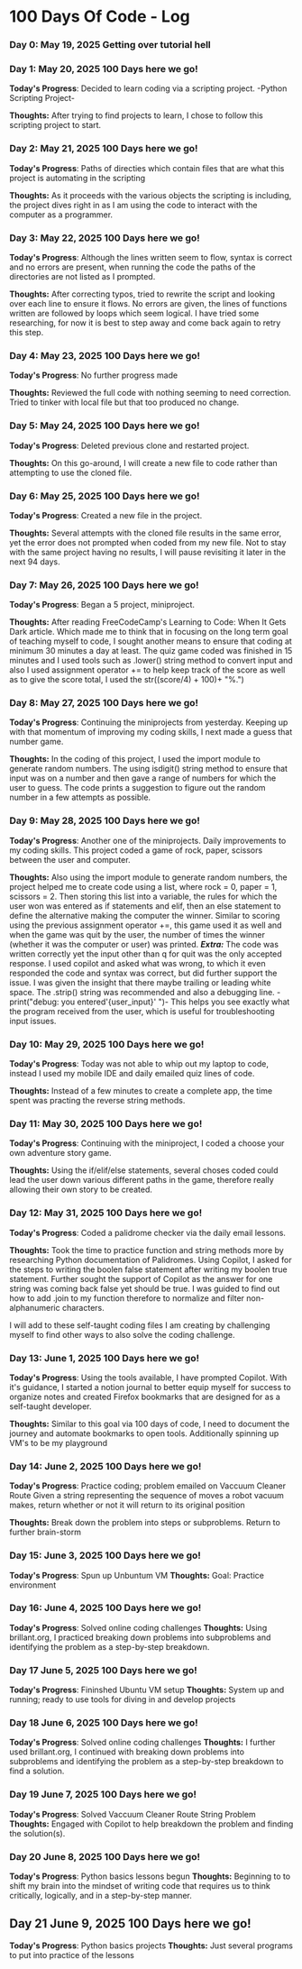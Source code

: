 # 100 Days Of Code - Log

### Day 0: May 19, 2025 Getting over tutorial hell

### Day 1: May 20, 2025 100 Days here we go!
**Today's Progress**: Decided to learn coding via a scripting project. -Python Scripting Project-

**Thoughts:** After trying to find projects to learn, I chose to follow this scripting project to start.

### Day 2: May 21, 2025 100 Days here we go!
**Today's Progress**: Paths of directies which contain files that are what this project is automating in the scripting

**Thoughts:** As it proceeds with the various objects the scripting is including, the project dives right in as I am using the code to interact with the computer as a programmer.

### Day 3: May 22, 2025 100 Days here we go!
**Today's Progress**: Although the lines written seem to flow, syntax is correct and no errors are present, when running the code the paths of the directories are not listed as I prompted.

**Thoughts:** After correcting typos, tried to rewrite the script and looking over each line to ensure it flows. No errors are given, the lines of functions written are followed by loops which seem logical. I have tried some researching, for now it is best to step away and come back again to retry this step.

### Day 4: May 23, 2025 100 Days here we go!
**Today's Progress**: No further progress made

**Thoughts:** Reviewed the full code with nothing seeming to need correction. Tried to tinker with local file but that too produced no change.

### Day 5: May 24, 2025 100 Days here we go!
**Today's Progress**: Deleted previous clone and restarted project.

**Thoughts:** On this go-around, I will create a new file to code rather than attempting to use the cloned file.

### Day 6: May 25, 2025 100 Days here we go!
**Today's Progress**: Created a new file in the project. 

**Thoughts:** Several attempts with the cloned file results in the same error, yet the error does not prompted when coded from my new file. Not to stay with the same project having no results, I will pause revisiting it later in the next 94 days.

### Day 7: May 26, 2025 100 Days here we go!
**Today's Progress**: Began a 5 project, miniproject. 

**Thoughts:** After reading FreeCodeCamp's Learning to Code: When It Gets Dark article. Which made me to think that in focusing on the long term goal of teaching myself to code, I sought another means to ensure that coding at minimum 30 minutes a day at least. The quiz game coded was finished in 15 minutes and I used tools such as .lower() string method to convert input and also I used assignment operator += to help keep track of the score as well as to give the score total, I used the str((score/4) +  100)+ "%.")

### Day 8: May 27, 2025 100 Days here we go!
**Today's Progress**: Continuing the miniprojects from yesterday. Keeping up with that momentum of improving my coding skills, I next made a guess that number game.

**Thoughts:** In the coding of this project, I used the import module to generate random numbers. The using isdigit() string method to ensure that input was on a number and then gave a range of numbers for which the user to guess. The code prints a suggestion to figure out the random number in a few attempts as possible. 

### Day 9: May 28, 2025 100 Days here we go!
**Today's Progress**: Another one of the miniprojects. Daily improvements to my coding skills. This project coded a game of rock, paper, scissors between the user and computer.

**Thoughts:** Also using the import module to generate random numbers, the project helped me to create code using a list, where rock = 0, paper = 1, scissors = 2. Then storing this list into a variable, the rules for which the user won was entered as if statements and elif, then an else statement to define the alternative making the computer the winner. Similar to scoring using the previous assignment operator +=, this game used it as well and when the game was quit by the user, the number of times the winner (whether it was the computer or user) was printed.
***Extra:*** The code was written correctly yet the input other than q for quit was the only accepted response. I used copilot and asked what was wrong, to which it even responded the code and syntax was correct, but did further support the issue. I was given the insight that there maybe trailing or leading white space. The .strip() string was recommended and also a debugging line. -print("debug: you entered'{user_input}' ")-   This helps you see exactly what the program received from the user, which is useful for troubleshooting input issues.  

### Day 10: May 29, 2025 100 Days here we go!
**Today's Progress**: Today was not able to whip out my laptop to code, instead I used my mobile IDE and daily emailed quiz lines of code.

**Thoughts:** Instead of a few minutes to create a complete app, the time spent was practing the reverse string methods.

### Day 11: May 30, 2025 100 Days here we go!
**Today's Progress**: Continuing with the miniproject, I coded a choose your own adventure story game.

**Thoughts:** Using the if/elif/else statements, several choses coded could lead the user down various different paths in the game, therefore really allowing their own story to be created.

### Day 12: May 31, 2025 100 Days here we go!
**Today's Progress**: Coded a palidrome checker via the daily email lessons.

**Thoughts:** Took the time to practice function and string methods more by researching Python documentation of Palidromes. Using Copilot, I asked for the steps to writing the boolen false statement after writing my boolen true statement.  Further sought the support of Copilot as the answer for one string was coming back false yet should be true.  I was guided to find out how to add .join to my function therefore to normalize and filter non-alphanumeric characters.

I will add to these self-taught coding files I am creating by challenging myself to find other ways to also solve the coding challenge.

### Day 13: June 1, 2025 100 Days here we go!
**Today's Progress**: Using the tools available, I have prompted Copilot. With it's guidance, I started a notion journal to better equip myself for success to organize notes and created Firefox bookmarks that are designed for as a self-taught developer.

**Thoughts:** Similar to this goal via 100 days of code, I need to document the journey and automate bookmarks to open tools. Additionally spinning up VM's to be my playground

### Day 14: June 2, 2025 100 Days here we go!
**Today's Progress**: Practice coding; problem emailed on Vaccuum Cleaner Route  Given a string representing the sequence of moves a robot vacuum makes, return whether or not it will return to its original position

**Thoughts:** Break down the problem into steps or subproblems. Return to further brain-storm

### Day 15: June 3, 2025 100 Days here we go!
**Today's Progress**: Spun up Unbuntum VM
**Thoughts:** Goal: Practice environment

### Day 16: June 4, 2025 100 Days here we go!
**Today's Progress**: Solved online coding challenges
**Thoughts:** Using brillant.org, I practiced breaking down problems into subproblems and identifying the problem as a step-by-step breakdown.

### Day 17 June 5, 2025 100 Days here we go!
**Today's Progress**: Fininshed Ubuntu VM setup
**Thoughts:** System up and running; ready to use tools for diving in and develop projects

### Day 18 June 6, 2025 100 Days here we go!
**Today's Progress**: Solved online coding challenges
**Thoughts:** I further used brillant.org, I continued with breaking down problems into subproblems and identifying the problem as a step-by-step breakdown to find a solution.

### Day 19 June 7, 2025 100 Days here we go!
**Today's Progress**: Solved Vaccuum Cleaner Route String Problem
**Thoughts:** Engaged with Copilot to help breakdown the problem and finding the solution(s).

### Day 20 June 8, 2025 100 Days here we go!
**Today's Progress**: Python basics lessons begun
**Thoughts:** Beginning to to shift my brain into the mindset of writing code that requires us to think critically, logically, and in a step-by-step manner. 

## Day 21 June 9, 2025 100 Days here we go!
**Today's Progress**: Python basics projects
**Thoughts:**  Just several programs to put into practice of the lessons 

